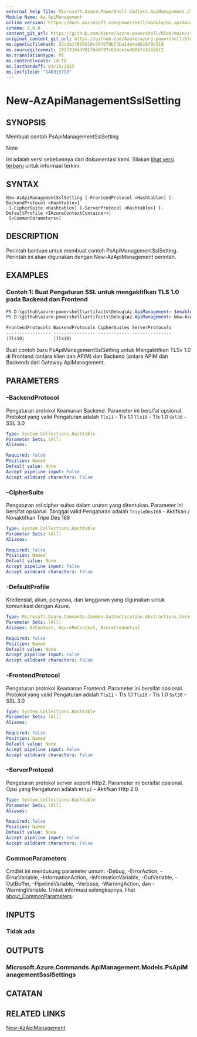 ```yaml
---
external help file: Microsoft.Azure.PowerShell.Cmdlets.ApiManagement.dll-Help.xml
Module Name: Az.ApiManagement
online version: https://docs.microsoft.com/powershell/module/az.apimanagement/new-azapimanagementsslsetting
schema: 2.0.0
content_git_url: https://github.com/Azure/azure-powershell/blob/main/src/ApiManagement/ApiManagement/help/New-AzApiManagementSslSetting.md
original_content_git_url: https://github.com/Azure/azure-powershell/blob/main/src/ApiManagement/ApiManagement/help/New-AzApiManagementSslSetting.md
ms.openlocfilehash: d3cda1f856610c48f670b73ba14a4a8616f9c519
ms.sourcegitcommit: 1927316437817d48f97c62dceced0067c41b95f2
ms.translationtype: MT
ms.contentlocale: id-ID
ms.lasthandoff: 03/15/2022
ms.locfileid: "140313793"
---
```

# New-AzApiManagementSslSetting

## SYNOPSIS
Membuat contoh PsApiManagementSslSetting

> [!NOTE]
>Ini adalah versi sebelumnya dari dokumentasi kami. Silakan [lihat versi terbaru](/powershell/module/az.apimanagement/new-azapimanagementsslsetting) untuk informasi terkini.

## SYNTAX

```
New-AzApiManagementSslSetting [-FrontendProtocol <Hashtable>] [-BackendProtocol <Hashtable>]
 [-CipherSuite <Hashtable>] [-ServerProtocol <Hashtable>] [-DefaultProfile <IAzureContextContainer>]
 [<CommonParameters>]
```

## DESCRIPTION
Perintah bantuan untuk membuat contoh PsApiManagementSslSetting.
Perintah ini akan digunakan dengan New-AzApiManagement perintah.

## EXAMPLES

### Contoh 1: Buat Pengaturan SSL untuk mengaktifkan TLS 1.0 pada Backend dan Frontend
```powershell
PS D:\github\azure-powershell\artifacts\Debug\Az.ApiManagement> $enableTls=@{"Tls10" = "True"}
PS D:\github\azure-powershell\artifacts\Debug\Az.ApiManagement> New-AzApiManagementSslSetting -FrontendProtocol $enableTls -BackendProtocol $enableTls

FrontendProtocols BackendProtocols CipherSuites ServerProtocols
----------------- ---------------- ------------ ---------------
{Tls10}           {Tls10}
```

Buat contoh baru PsApiManagementSslSetting untuk Mengaktifkan TLSv 1.0 di Frontend (antara klien dan APIM) dan Backend (antara APIM dan Backend) dari Gateway ApiManagement.

## PARAMETERS

### -BackendProtocol
Pengaturan protokol Keamanan Backend. Parameter ini bersifat opsional.
Protokol yang valid Pengaturan adalah `Tls11` - Tls 1.1 `Tls10` - Tls 1.0 `Ssl30` - SSL 3.0

```yaml
Type: System.Collections.Hashtable
Parameter Sets: (All)
Aliases:

Required: False
Position: Named
Default value: None
Accept pipeline input: False
Accept wildcard characters: False
```

### -CipherSuite
Pengaturan ssl cipher suites dalam urutan yang ditentukan. Parameter ini bersifat opsional.
Tanggal valid Pengaturan adalah `TripleDes168` - Aktifkan / Nonaktifkan Tripe Des 168

```yaml
Type: System.Collections.Hashtable
Parameter Sets: (All)
Aliases:

Required: False
Position: Named
Default value: None
Accept pipeline input: False
Accept wildcard characters: False
```

### -DefaultProfile
Kredensial, akun, penyewa, dan langganan yang digunakan untuk komunikasi dengan Azure.

```yaml
Type: Microsoft.Azure.Commands.Common.Authentication.Abstractions.Core.IAzureContextContainer
Parameter Sets: (All)
Aliases: AzContext, AzureRmContext, AzureCredential

Required: False
Position: Named
Default value: None
Accept pipeline input: False
Accept wildcard characters: False
```

### -FrontendProtocol
Pengaturan protokol Keamanan Frontend. Parameter ini bersifat opsional.
Protokol yang valid Pengaturan adalah `Tls11` - Tls 1.1 `Tls10` - Tls 1.0 `Ssl30` - SSL 3.0


```yaml
Type: System.Collections.Hashtable
Parameter Sets: (All)
Aliases:

Required: False
Position: Named
Default value: None
Accept pipeline input: False
Accept wildcard characters: False
```

### -ServerProtocol
Pengaturan protokol server seperti Http2. Parameter ini bersifat opsional.
Opsi yang Pengaturan adalah `Http2` - Aktifkan Http 2.0

```yaml
Type: System.Collections.Hashtable
Parameter Sets: (All)
Aliases:

Required: False
Position: Named
Default value: None
Accept pipeline input: False
Accept wildcard characters: False
```

### CommonParameters
Cmdlet ini mendukung parameter umum: -Debug, -ErrorAction, -ErrorVariable, -InformationAction, -InformationVariable, -OutVariable, -OutBuffer, -PipelineVariable, -Verbose, -WarningAction, dan -WarningVariable. Untuk informasi selengkapnya, lihat [about_CommonParameters](http://go.microsoft.com/fwlink/?LinkID=113216).

## INPUTS

### Tidak ada

## OUTPUTS

### Microsoft.Azure.Commands.ApiManagement.Models.PsApiManagementSsslSettings

## CATATAN

## RELATED LINKS

[New-AzApiManagement](./New-AzApiManagement.md)


